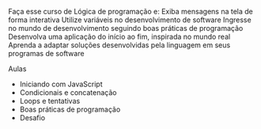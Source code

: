 Faça esse curso de Lógica de programação e:
Exiba mensagens na tela de forma interativa
Utilize variáveis no desenvolvimento de software
Ingresse no mundo de desenvolvimento seguindo boas práticas de programação
Desenvolva uma aplicação do início ao fim, inspirada no mundo real
Aprenda a adaptar soluções desenvolvidas pela linguagem em seus programas de software

Aulas

- Iniciando com JavaScript
- Condicionais e concatenação
- Loops e tentativas
- Boas práticas de programação
- Desafio
